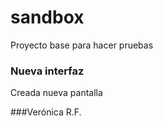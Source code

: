 # sandbox
Proyecto base para hacer pruebas

### Nueva interfaz

Creada nueva pantalla

###Verónica R.F.